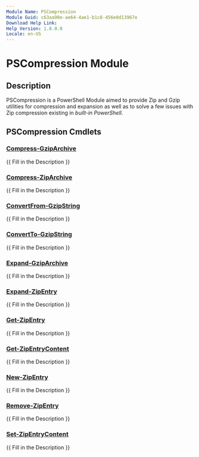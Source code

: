 ```yaml
---
Module Name: PSCompression
Module Guid: c63aa90e-ae64-4ae1-b1c8-456e0d13967e
Download Help Link:
Help Version: 1.0.0.0
Locale: en-US
---
```


# PSCompression Module

## Description

PSCompression is a PowerShell Module aimed to provide Zip and Gzip utilities for compression and expansion as well as to solve a few issues with Zip compression existing in _built-in PowerShell_.

## PSCompression Cmdlets

### [Compress-GzipArchive](Compress-GzipArchive.md)

{{ Fill in the Description }}

### [Compress-ZipArchive](Compress-ZipArchive.md)

{{ Fill in the Description }}

### [ConvertFrom-GzipString](ConvertFrom-GzipString.md)

{{ Fill in the Description }}

### [ConvertTo-GzipString](ConvertTo-GzipString.md)

{{ Fill in the Description }}

### [Expand-GzipArchive](Expand-GzipArchive.md)

{{ Fill in the Description }}

### [Expand-ZipEntry](Expand-ZipEntry.md)

{{ Fill in the Description }}

### [Get-ZipEntry](Get-ZipEntry.md)

{{ Fill in the Description }}

### [Get-ZipEntryContent](Get-ZipEntryContent.md)

{{ Fill in the Description }}

### [New-ZipEntry](New-ZipEntry.md)

{{ Fill in the Description }}

### [Remove-ZipEntry](Remove-ZipEntry.md)

{{ Fill in the Description }}

### [Set-ZipEntryContent](Set-ZipEntryContent.md)

{{ Fill in the Description }}
